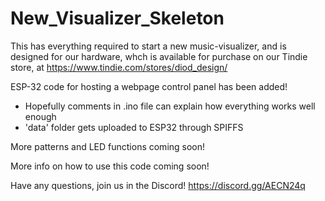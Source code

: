 # New_Visualizer_Skeleton
This has everything required to start a new music-visualizer, and is designed for our hardware, whch is available for purchase on our Tindie store, at https://www.tindie.com/stores/diod_design/

ESP-32 code for hosting a webpage control panel has been added!
- Hopefully comments in .ino file can explain how everything works well enough
- 'data' folder gets uploaded to ESP32 through SPIFFS

More patterns and LED functions coming soon!

More info on how to use this code coming soon!

Have any questions, join us in the Discord! https://discord.gg/AECN24q
